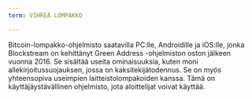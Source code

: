 ```yaml
---
term: VIHREÄ LOMPAKKO

---
```

Bitcoin-lompakko-ohjelmisto saatavilla PC:lle, Androidille ja iOS:lle, jonka Blockstream on kehittänyt Green Address -ohjelmiston oston jälkeen vuonna 2016. Se sisältää useita ominaisuuksia, kuten moni allekirjoitussuojauksen, jossa on kaksitekijätodennus. Se on myös yhteensopiva useimpien laitteistolompakoiden kanssa. Tämä on käyttäjäystävällinen ohjelmisto, jota aloittelijat voivat käyttää.
